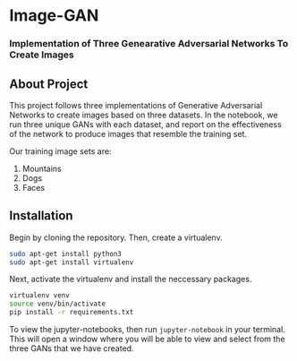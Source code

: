 # Image-GAN

### Implementation of Three Genearative Adversarial Networks To Create Images

## About Project

This project follows three implementations of Generative Adversarial Networks to create images based on three datasets. In the notebook, we run three unique GANs with each dataset, and report on the effectiveness of the network to produce images that resemble the training set.

Our training image sets are:

1. Mountains
2. Dogs
3. Faces

## Installation

Begin by cloning the repository. Then, create a virtualenv.

```bash
sudo apt-get install python3
sudo apt-get install virtualenv
```

Next, activate the virtualenv and install the neccessary packages.

```bash
virtualenv venv
source venv/bin/activate
pip install -r requirements.txt
```

To view the jupyter-notebooks, then run `jupyter-notebook` in your terminal. This will open a window where you will be able to view and select from the three GANs that we have created. 

